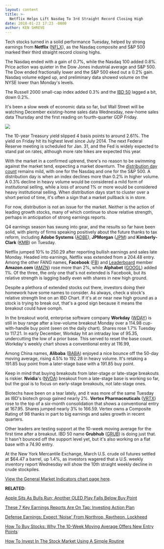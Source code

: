 ```yaml
---
layout: content
title: >-
  Netflix Helps Lift Nasdaq To 3rd Straight Record Closing High
date: 2018-01-23 17:23 -0800
author: KEN SHREVE
---
```






Tech stocks turned in a solid performance Tuesday, helped by strong earnings from **Netflix** ([NFLX](https://research.investors.com/quote.aspx?symbol=NFLX)), as the Nasdaq composite and S&P 500 marked their third straight record closing highs.




 The Nasdaq ended with a gain of 0.7%, while the Nasdaq 100 added 0.8%. Price action was quieter in the Dow Jones industrial average and S&P 500. The Dow ended fractionally lower and the S&P 500 eked out a 0.2% gain. Nasdaq volume edged up, and preliminary data showed volume on the NYSE lower than Monday's levels.


The Russell 2000 small-cap index added 0.3% and the [IBD 50](https://www.investors.com/stock-lists/ibd-50/ibd-50-performance/) lagged a bit, down 0.2%.


It's been a slow week of economic data so far, but Wall Street will be watching December existing-home sales data Wednesday, new-home sales data Thursday and the first reading on fourth-quarter GDP Friday.


![](https://www.investors.com/wp-content/uploads/2018/01/MP01231818-221x300.png)


The 10-year Treasury yield slipped 4 basis points to around 2.61%. The yield on Friday hit its highest level since July 2014. The next Federal Reserve meeting is scheduled for Jan. 31, and the Fed is widely expected to stand pat on rates, although more rate hikes are expected this year.


With the market in a confirmed uptrend, there's no reason to be swimming against the market tend, expecting a market downturn. The [distribution day count](https://www.investors.com/ibd-university/market-timing/market-tops/) remains mild, with one for the Nasdaq and one for the S&P 500. A distribution day is when an index declines more than 0.2% in higher volume. A 0.3% decline in heavy volume would be considered a mild form of institutional selling, while a loss of around 1% or more would be considered heavy institutional selling. When distribution days start to cluster over a short period of time, it's often a sign that a market pullback is in store.


For now, distribution is not an issue for the market. Neither is the action of leading growth stocks, many of which continue to show relative strength, perhaps in anticipation of strong earnings reports.


Q4 earnings season has swung into gear, and the results so far have been solid, with plenty of firms speaking positively about the future thanks to tax reform, including **Adobe Systems** ([ADBE](https://research.investors.com/quote.aspx?symbol=ADBE)), **JPMorgan** ([JPM](https://research.investors.com/quote.aspx?symbol=JPM)) and **Kimberly-Clark** ([KMB](https://research.investors.com/quote.aspx?symbol=KMB)) on Tuesday.


Netflix jumped 10% to 250.29 after reporting bullish earnings and sales late Monday. Headed into earnings, Netflix was extended from a 204.48 entry. Among the other FANG names, **Facebook** ([FB](https://research.investors.com/quote.aspx?symbol=FB)) and [Leaderboard](https://www.investors.com/leaderboard) member **Amazon.com** ([AMZN](https://research.investors.com/quote.aspx?symbol=AMZN)) rose more than 2%, while **Alphabet** ([GOOGL](https://research.investors.com/quote.aspx?symbol=GOOGL)) added 1%. Of the three, the only one that's not extended is Facebook, but its relative strength is lagging badly even with shares in new high ground.


Despite a plethora of extended stocks out there, investors doing their homework have some names to consider. As always, check a stock's relative strength line on an IBD Chart. If it's at or near new high ground as a stock is trying to break out, that's a good sign because it means the breakout could have oomph.


In the breakout world, enterprise software company **Workday** ([WDAY](https://research.investors.com/quote.aspx?symbol=WDAY)) is still in buy range after a low-volume breakout Monday over a 114.98 cup-with-handle buy point (seen on the daily chart). Shares rose 1.7% Tuesday to 117.21. In early December, Workday hit an intraday low of 95.35, undercutting the low of a prior base. This served to reset the base count. Workday's weekly chart shows a conventional entry at 116.99,



Among China names, **Alibaba** ([BABA](https://research.investors.com/quote.aspx?symbol=BABA)) enjoyed a nice bounce off the 50-day moving average, rising 4.5% to 192.28 in heavy volume. It's retaking a 191.85 buy point from a later-stage base with a 191.85 buy point.


Keep in mind that buying breakouts from later-stage or late-stage breakouts is riskier. **Nvidia**'s ([NVDA](https://research.investors.com/quote.aspx?symbol=NVDA)) breakout from a late-stage base is working so far, but the goal is to focus on early-stage breakouts, not late-stage ones.


Biotechs have been on a tear lately, and it was more of the same Tuesday as IBD's biotech group gained nearly 2%. **Vertex Pharmaceuticals** ([VRTX](https://research.investors.com/quote.aspx?symbol=VRTX)) rose to the top of a six-month consolidation that shows a conventional entry at 167.95. Shares jumped nearly 3% to 166.59. Vertex owns a Composite Rating of 98 thanks in part to big earnings and sales growth in recent quarters.


Other leaders are testing support at the 10-week moving average for the first time after a breakout. IBD 50 name **Grubhub** ([GRUB](https://research.investors.com/quote.aspx?symbol=GRUB)) is doing just that. It hasn't bounced off the support level yet, but it's also working on a flat base with a 74.90 entry.


At the New York Mercantile Exchange, March U.S. crude oil futures settled at $64.47 a barrel, up 1.4%, as investors wagered that a U.S. weekly inventory report Wednesday will show the 10th straight weekly decline in crude stockpiles.


[View the General Market Indicators chart page here](https://www.investors.com/wp-content/uploads/2018/01/IBD2301152534GMI.pdf).


**RELATED**:


[Apple Sits As Bulls Run; Another OLED Play Falls Below Buy Point](https://www.investors.com/market-trend/stock-market-today/apple-lagging-as-oled-breakouts-fail-iphone-chips-struggle-sp-500-futures/)


[These 7 Key Earnings Reports Are On Tap: Investing Action Plan](https://www.investors.com/research/investing-action-plan/ge-united-technologies-ford-comcast-headline-wednesday-action-plan/) 


[Defense Earnings: Expect 'Noise' From Northrop, Raytheon, Lockheed](https://www.investors.com/news/expect-noise-from-northrop-raytheon-lockheed-defense-earnings-preview/)


[How To Buy Stocks: Why The 10-Week Moving Average Offers New Entry Points](https://www.investors.com/how-to-invest/investors-corner/how-to-buy-stocks-why-the-10-week-moving-average-offers-new-entry-points/)


[How To Invest In The Stock Market Using A Simple Routine](https://www.investors.com/research/ibd-stock-analysis/how-to-invest-in-the-stock-market-start-with-a-simple-routine/)




